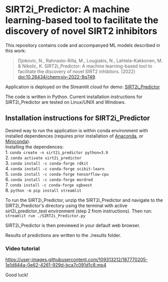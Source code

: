 
# SIRT2i_Predictor: A machine learning-based tool to facilitate the discovery of novel SIRT2 inhibitors

This repository contains code and accompanyed ML models described in this work:<br/> 
> Djokovic, N., Rahnasto-Rilla, M., Lougiakis, N., Lahtela-Kakkonen, M. & Nikolic, K. SIRT2i_Predictor: A machine learning-based tool to facilitate the discovery of novel SIRT2 inhibitors. (2022) [doi:10.26434/chemrxiv-2022-8q749](https://doi.org/10.26434/chemrxiv-2022-8q749).

Application is deployed on the Streamlit cloud for demo: [SIRT2i_Predictor](https://echonemanja-sirt2i-predictor-sl-cloud-sirt2i-predictor-88n0qw.streamlitapp.com/)

The code is written in Python. 
Current installation instructions for SIRT2i_Predictor are tested on Linux/UNIX and Windows. 

## Installation instructions for SIRT2i_Predictor

Desired way to run the application is within conda environment with installed dependences (requires prior installation of [Anaconda](https://www.anaconda.com/), or [Miniconda](https://conda.io/miniconda.html)).<br />
Installing the dependences: <br />
	 1. `conda create -n sirt2i_predictor python=3.9` <br />
	 2. `conda activate sirt2i_predictor` <br />
	 3. `conda install -c conda-forge rdkit` <br />
	 4. `conda install -c conda-forge scikit-learn` <br />
	 5. `conda install -c conda-forge tensorflow-cpu` <br />
	 6. `conda install -c conda-forge mordred` <br />
	 7. `conda install -c conda-forge xgboost` <br />
	 8. `python -m pip install streamlit`

To run the SIRT2i_Predictor, unzip the SIRT2i_Predictor and navigate to the SIRT2i_Predictor's 
directory using the terminal with active sirt2i_predictor_test environment (step 2 from instructions).
Then run:
	`streamlit run ./SIRT2i_Predictor.py`

SIRT2i_Predictor is then previewed in your default web browser.

Results of predictions are written to the ./results folder. 

### Video tutorial

https://user-images.githubusercontent.com/109313212/187770205-1e1d844a-0e62-4261-929d-bca7c091d1c8.mp4


Good luck!

